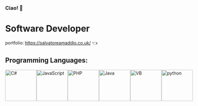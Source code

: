 ### Ciao! 👋

# Software Developer

portfolio: https://salvatoreamaddio.co.uk/ 👈

## Programming Languages:
<div style='display:flex'>
<img src="https://salvatoreamaddio.co.uk/img/csharp.png" alt="C#" width="100" height="100">
<img src="https://salvatoreamaddio.co.uk/img/js.png" alt="JavaScript" width="100" height="100">
<img src="https://salvatoreamaddio.co.uk/img/php.png" alt="PHP" width="100" height="100">
<img src="https://salvatoreamaddio.co.uk/img/java.png" alt="Java" width="100" height="100">
<img src="https://salvatoreamaddio.co.uk/img/vb.png" alt="VB" width="100" height="100">
<img src="https://salvatoreamaddio.co.uk/img/python.png" alt="python" width="100" height="100">
</div>